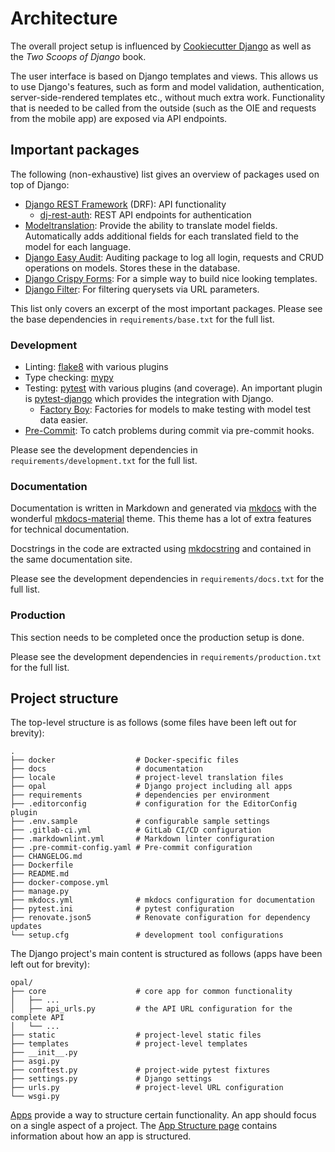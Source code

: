 # Architecture

The overall project setup is influenced by [Cookiecutter Django](https://cookiecutter-django.readthedocs.io/en/latest/) as well as the *Two Scoops of Django* book.

The user interface is based on Django templates and views. This allows us to use Django's features, such as form and model validation, authentication, server-side-rendered templates etc., without much extra work. Functionality that is needed to be called from the outside (such as the OIE and requests from the mobile app) are exposed via API endpoints.

## Important packages

The following (non-exhaustive) list gives an overview of packages used on top of Django:

* [Django REST Framework](https://www.django-rest-framework.org/) (DRF): API functionality
    * [dj-rest-auth](https://github.com/iMerica/dj-rest-auth): REST API endpoints for authentication
* [Modeltranslation](https://django-modeltranslation.readthedocs.io/en/latest/): Provide the ability to translate model fields. Automatically adds additional fields for each translated field to the model for each language.
* [Django Easy Audit](https://github.com/soynatan/django-easy-audit): Auditing package to log all login, requests and CRUD operations on models. Stores these in the database.
* [Django Crispy Forms](https://github.com/django-crispy-forms/django-crispy-forms): For a simple way to build nice looking templates.
* [Django Filter](https://django-filter.readthedocs.io/en/main/): For filtering querysets via URL parameters.

This list only covers an excerpt of the most important packages. Please see the base dependencies in `requirements/base.txt` for the full list.

### Development

* Linting: [flake8](https://flake8.pycqa.org/) with various plugins
* Type checking: [mypy](http://www.mypy-lang.org/)
* Testing: [pytest](https://pytest.org/) with various plugins (and coverage). An important plugin is [pytest-django](https://pytest-django.readthedocs.io/) which provides the integration with Django.
    * [Factory Boy](https://factoryboy.readthedocs.io/): Factories for models to make testing with model test data easier.
* [Pre-Commit](https://pre-commit.com/): To catch problems during commit via pre-commit hooks.

Please see the development dependencies in `requirements/development.txt` for the full list.

### Documentation

Documentation is written in Markdown and generated via [mkdocs](https://www.mkdocs.org/) with the wonderful [mkdocs-material](https://squidfunk.github.io/mkdocs-material/) theme. This theme has a lot of extra features for technical documentation.

Docstrings in the code are extracted using [mkdocstring](https://mkdocstrings.github.io/) and contained in the same documentation site.

Please see the development dependencies in `requirements/docs.txt` for the full list.

### Production

This section needs to be completed once the production setup is done.

Please see the development dependencies in `requirements/production.txt` for the full list.

## Project structure

The top-level structure is as follows (some files have been left out for brevity):

```shell
.
├── docker                  # Docker-specific files
├── docs                    # documentation
├── locale                  # project-level translation files
├── opal                    # Django project including all apps
├── requirements            # dependencies per environment
├── .editorconfig           # configuration for the EditorConfig plugin
├── .env.sample             # configurable sample settings
├── .gitlab-ci.yml          # GitLab CI/CD configuration
├── .markdownlint.yml       # Markdown linter configuration
├── .pre-commit-config.yaml # Pre-commit configuration
├── CHANGELOG.md
├── Dockerfile
├── README.md
├── docker-compose.yml
├── manage.py
├── mkdocs.yml              # mkdocs configuration for documentation
├── pytest.ini              # pytest configuration
├── renovate.json5          # Renovate configuration for dependency updates
└── setup.cfg               # development tool configurations
```

The Django project's main content is structured as follows (apps have been left out for brevity):

```shell
opal/
├── core                    # core app for common functionality
│   ├── ...
│   ├── api_urls.py         # the API URL configuration for the complete API
│   └── ...
├── static                  # project-level static files
├── templates               # project-level templates
├── __init__.py
├── asgi.py
├── conftest.py             # project-wide pytest fixtures
├── settings.py             # Django settings
├── urls.py                 # project-level URL configuration
└── wsgi.py
```

[Apps](https://docs.djangoproject.com/en/dev/ref/applications/) provide a way to structure certain functionality. An app should focus on a single aspect of a project. The [App Structure page](apps/structure.md) contains information about how an app is structured.
